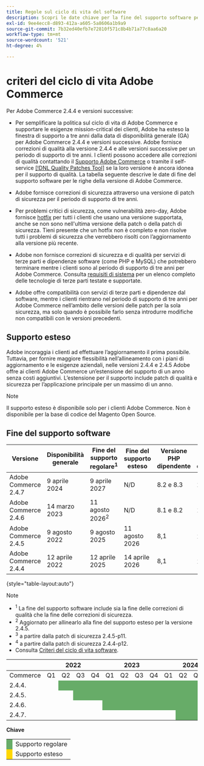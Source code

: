 ```yaml
---
title: Regole sul ciclo di vita del software
description: Scopri le date chiave per la fine del supporto software per le versioni di Adobe Commerce.
exl-id: 9ee4ecc8-d893-412a-a605-5a8606a1b9a9
source-git-commit: 7b32ed40efb7e72810f571c8b4b71a77c8aa6a20
workflow-type: tm+mt
source-wordcount: '521'
ht-degree: 4%

---
```



# criteri del ciclo di vita Adobe Commerce

Per Adobe Commerce 2.4.4 e versioni successive:

- Per semplificare la politica sul ciclo di vita di Adobe Commerce e supportare le esigenze mission-critical dei clienti, Adobe ha esteso la finestra di supporto a tre anni dalla data di disponibilità generale (GA) per Adobe Commerce 2.4.4 e versioni successive. Adobe fornisce correzioni di qualità alla versione 2.4.4 e alle versioni successive per un periodo di supporto di tre anni. I clienti possono accedere alle correzioni di qualità contattando il [Supporto Adobe Commerce](https://experienceleague.adobe.com/en/docs/commerce-knowledge-base/kb/help-center-guide/magento-help-center-user-guide) o tramite il self-service [[!DNL Quality Patches Tool]](https://experienceleague.adobe.com/tools/commerce-quality-patches/index.html) se la loro versione è ancora idonea per il supporto di qualità. La tabella seguente descrive le date di fine del supporto software per le righe della versione di Adobe Commerce.

- Adobe fornisce correzioni di sicurezza attraverso una versione di patch di sicurezza per il periodo di supporto di tre anni.

- Per problemi critici di sicurezza, come vulnerabilità zero-day, Adobe fornisce [hotfix](https://support.magento.com/hc/en-us/sections/360003869892-Known-issues-patches-attached-) per tutti i clienti che usano una versione supportata, anche se non sono nell&#39;ultima versione della patch o della patch di sicurezza. Tieni presente che un hotfix non è completo e non risolve tutti i problemi di sicurezza che verrebbero risolti con l’aggiornamento alla versione più recente.

- Adobe non fornisce correzioni di sicurezza e di qualità per servizi di terze parti e dipendenze software (come PHP e MySQL) che potrebbero terminare mentre i clienti sono al periodo di supporto di tre anni per Adobe Commerce. Consulta [requisiti di sistema](../installation/system-requirements.md) per un elenco completo delle tecnologie di terze parti testate e supportate.

- Adobe offre compatibilità con servizi di terze parti e dipendenze dal software, mentre i clienti rientrano nel periodo di supporto di tre anni per Adobe Commerce nell’ambito delle versioni delle patch per la sola sicurezza, ma solo quando è possibile farlo senza introdurre modifiche non compatibili con le versioni precedenti.

## Supporto esteso

Adobe incoraggia i clienti ad effettuare l’aggiornamento il prima possibile. Tuttavia, per fornire maggiore flessibilità nell’allineamento con i piani di aggiornamento e le esigenze aziendali, nelle versioni 2.4.4 e 2.4.5 Adobe offre ai clienti Adobe Commerce un’estensione del supporto di un anno senza costi aggiuntivi. L’estensione per il supporto include patch di qualità e sicurezza per l’applicazione principale per un massimo di un anno.

>[!NOTE]
>
>Il supporto esteso è disponibile solo per i clienti Adobe Commerce. Non è disponibile per la base di codice del Magento Open Source.

## Fine del supporto software

| Versione | Disponibilità generale | Fine del supporto regolare<sup>1</sup> | Fine del supporto esteso | Versione PHP dipendente | Versione MariaDB dipendente |
|----------------------|----------------------|------------------------------------|-------------------------|-----------------------|------------------------------|
| Adobe Commerce 2.4.7 | 9 aprile 2024 | 9 aprile 2027 | N/D | 8.2 e 8.3 | 10,6 |
| Adobe Commerce 2.4.6 | 14 marzo 2023 | 11 agosto 2026<sup>2</sup> | N/D | 8.1 e 8.2 | 10,6 |
| Adobe Commerce 2.4.5 | 9 agosto 2022 | 9 agosto 2025 | 11 agosto 2026 | 8,1 | 10,6<sup>3</sup> |
| Adobe Commerce 2.4.4 | 12 aprile 2022 | 12 aprile 2025 | 14 aprile 2026 | 8,1 | 10,6<sup>4</sup> |

{style="table-layout:auto"}

>[!NOTE]
>
>- <sup>1</sup> La fine del supporto software include sia la fine delle correzioni di qualità che la fine delle correzioni di sicurezza.
>- <sup>2</sup> Aggiornato per allinearlo alla fine del supporto esteso per la versione 2.4.5.
>- <sup>3</sup> a partire dalla patch di sicurezza 2.4.5-p11.
>- <sup>4</sup> a partire dalla patch di sicurezza 2.4.4-p12.
>- Consulta [Criteri del ciclo di vita software](https://www.adobe.com/content/dam/cc/en/legal/terms/enterprise/pdfs/Adobe-Commerce-Software-Lifecycle-Policy.pdf).

<table style="table-layout:auto">
<thead>
  <tr>
    <th colspan="1"></th>
    <th colspan="4">2022</th>
    <th colspan="4">2023</th>
    <th colspan="4">2024</th>
    <th colspan="4">2025</th>
    <th colspan="4">2026</th>
    <th colspan="4">2027</th>
  </tr>
</thead>
<tbody>
  <tr>
    <td>Commerce</td>
    <td>Q1</td>
    <td>Q2</td>
    <td>Q3</td>
    <td>Q4</td>
    <td>Q1</td>
    <td>Q2</td>
    <td>Q3</td>
    <td>Q4</td>
    <td>Q1</td>
    <td>Q2</td>
    <td>Q3</td>
    <td>Q4</td>
    <td>Q1</td>
    <td>Q2</td>
    <td>Q3</td>
    <td>Q4</td>
    <td>Q1</td>
    <td>Q2</td>
    <td>Q3</td>
    <td>Q4</td>
    <td>Q1</td>
    <td>Q2</td>
    <td>Q3</td>
    <td>Q4</td>
  </tr>
  <tr>
    <td>2.4.4.</td>
    <td></td>
    <td colspan="13" style="background-color:#67ac68;"></td>
    <td colspan="4" style="background-color:#ffd700;"></td>
    <td colspan="6"></td>
  </tr>
  <tr>
    <td>2.4.5.</td>
    <td colspan="2"></td>
    <td colspan="13" style="background-color:#67ac68;"></td>
    <td colspan="4" style="background-color:#ffd700;"></td>
    <td colspan="6"></td>
  </tr>
  <tr>
    <td>2.4.6.</td>
    <td colspan="4"></td>
    <td colspan="15" style="background-color:#67ac68;"></td>
    <td colspan="8"></td>
  </tr>
  <tr>
    <td>2.4.7.</td>
    <td colspan="9"></td>
    <td colspan="13" style="background-color:#67ac68;"></td>
    <td colspan="2"></td>
  </tr>
</tbody>
</table>

**Chiave**

<table style="table-layout:auto">
 <tbody>
  <tr>
   <td style="background-color:#67ac68;"></td>
   <td>Supporto regolare</td>
  </tr>
  <tr>
   <td style="background-color:#ffd700;"></td>
   <td>Supporto esteso</td>
  </tr>
 </tbody>
</table>
